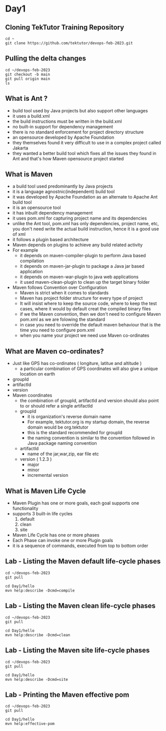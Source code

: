 # Day1

## Cloning TekTutor Training Repository
```
cd ~
git clone https://github.com/tektutor/devops-feb-2023.git
```

## Pulling the delta changes
```
cd ~/devops-feb-2023
git checkout -b main
git pull origin main
ls
```

## What is Ant ?
- build tool used by Java projects but also support other languages
- it uses a build.xml
- the build instructions must be written in the build.xml
- no built-in support for dependency management
- there is no standard enforcement for project directory structure
- an opensource developed by Apache Foundation
- they themselves found it very difficult to use in a complex project called Jakarta
- they wanted a better build tool which fixes all the issues they found in Ant and that's how Maven opensource project started

## What is Maven
- a build tool used predominantly by Java projects
- it is a language agnostnic(independent) build tool
- it was developed by Apache Foundation as an alternate to Apache Ant build tool
- it is an opensource tool
- it has inbuilt dependency management
- it uses pom.xml for capturing project name and its dependencies
- unlike the Ant tool, pom.xml has only dependencies, project name, etc, you don't need write the actual build instruction, hence it is a good use of xml
- it follows a plugin based architecture
- Maven depends on plugins to achieve any build related activity
- For example
  - it depends on maven-compiler-plugin to perform Java based compilation
  - it depends on maven-jar-plugin to package a Java jar based application
  - it depends on maven-war-plugin to java web applications
  - it used maven-clean-plugin to clean up the target binary folder
- Maven follows Convention over Configuration
  - Maven is strict when it comes to standards
  - Maven has project folder structure for every type of project
  - It will insist where to keep the source code, where to keep the test cases, where it would by default creat the compiled binary files
  - if we the Maven convention, then we don't need to configure Maven pom.xml as we are folowing the standard
  - in case you need to override the default maven behaviour that is the time you need to configure pom.xml
  - when you name your project we need use Maven co-ordinates


## What are Maven co-ordinates?
- Just like GPS has co-ordinates ( longiture, latitue and altitude )
  - a particular combination of GPS coordinates will also give a unique location on earth
- groupId
- artifactId
- version
- Maven coordinates
  - the combination of groupId, artifactId and version should also point to or should refer a single artifactId
  - groupId
    - it is organization's reverse domain name
    - For example, tektutor.org is my startup domain, the reverse domain would be org.tektutor
    - this is the standard recommended for groupId
    - the naming convention is similar to the convention followed in Java package naming convention
  - artifactId
    - name of the jar,war,zip, ear file etc
  - version ( 1.2.3 )
    - major
    - minor
    - incremental version


## What is Maven Life Cycle
- Maven Plugin has one or more goals, each goal supports one functionality
- supports 3 built-in life cycles
  1. default
  2. clean
  3. site
- Maven Life Cycle has one or more phases
- Each Phase can invoke one or more Plugin goals
- it is a sequence of commands, executed from top to bottom order


## Lab - Listing the Maven default life-cycle phases
```
cd ~/devops-feb-2023
git pull

cd Day1/hello
mvn help:describe -Dcmd=compile
```

## Lab - Listing the Maven clean life-cycle phases
```
cd ~/devops-feb-2023
git pull

cd Day1/hello
mvn help:describe -Dcmd=clean
```

## Lab - Listing the Maven site life-cycle phases
```
cd ~/devops-feb-2023
git pull

cd Day1/hello
mvn help:describe -Dcmd=site
```

## Lab - Printing the Maven effective pom
```
cd ~/devops-feb-2023
git pull

cd Day1/hello
mvn help:effective-pom
```




